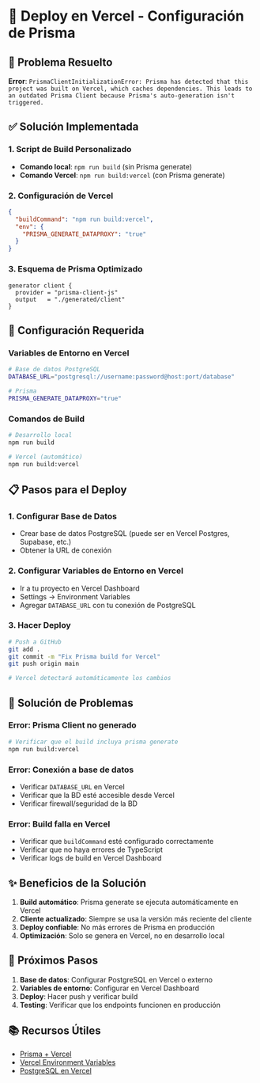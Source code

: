 # 🚀 Deploy en Vercel - Configuración de Prisma

## 🎯 Problema Resuelto

**Error**: `PrismaClientInitializationError: Prisma has detected that this project was built on Vercel, which caches dependencies. This leads to an outdated Prisma Client because Prisma's auto-generation isn't triggered.`

## ✅ Solución Implementada

### 1. **Script de Build Personalizado**
- **Comando local**: `npm run build` (sin Prisma generate)
- **Comando Vercel**: `npm run build:vercel` (con Prisma generate)

### 2. **Configuración de Vercel**
```json
{
  "buildCommand": "npm run build:vercel",
  "env": {
    "PRISMA_GENERATE_DATAPROXY": "true"
  }
}
```

### 3. **Esquema de Prisma Optimizado**
```prisma
generator client {
  provider = "prisma-client-js"
  output   = "./generated/client"
}
```

## 🔧 Configuración Requerida

### **Variables de Entorno en Vercel**
```bash
# Base de datos PostgreSQL
DATABASE_URL="postgresql://username:password@host:port/database"

# Prisma
PRISMA_GENERATE_DATAPROXY="true"
```

### **Comandos de Build**
```bash
# Desarrollo local
npm run build

# Vercel (automático)
npm run build:vercel
```

## 📋 Pasos para el Deploy

### **1. Configurar Base de Datos**
- Crear base de datos PostgreSQL (puede ser en Vercel Postgres, Supabase, etc.)
- Obtener la URL de conexión

### **2. Configurar Variables de Entorno en Vercel**
- Ir a tu proyecto en Vercel Dashboard
- Settings → Environment Variables
- Agregar `DATABASE_URL` con tu conexión de PostgreSQL

### **3. Hacer Deploy**
```bash
# Push a GitHub
git add .
git commit -m "Fix Prisma build for Vercel"
git push origin main

# Vercel detectará automáticamente los cambios
```

## 🐛 Solución de Problemas

### **Error: Prisma Client no generado**
```bash
# Verificar que el build incluya prisma generate
npm run build:vercel
```

### **Error: Conexión a base de datos**
- Verificar `DATABASE_URL` en Vercel
- Verificar que la BD esté accesible desde Vercel
- Verificar firewall/seguridad de la BD

### **Error: Build falla en Vercel**
- Verificar que `buildCommand` esté configurado correctamente
- Verificar que no haya errores de TypeScript
- Verificar logs de build en Vercel Dashboard

## ✨ Beneficios de la Solución

1. **Build automático**: Prisma generate se ejecuta automáticamente en Vercel
2. **Cliente actualizado**: Siempre se usa la versión más reciente del cliente
3. **Deploy confiable**: No más errores de Prisma en producción
4. **Optimización**: Solo se genera en Vercel, no en desarrollo local

## 🔮 Próximos Pasos

1. **Base de datos**: Configurar PostgreSQL en Vercel o externo
2. **Variables de entorno**: Configurar en Vercel Dashboard
3. **Deploy**: Hacer push y verificar build
4. **Testing**: Verificar que los endpoints funcionen en producción

## 📚 Recursos Útiles

- [Prisma + Vercel](https://www.prisma.io/docs/guides/deployment/deployment-guides/deploying-to-vercel)
- [Vercel Environment Variables](https://vercel.com/docs/concepts/projects/environment-variables)
- [PostgreSQL en Vercel](https://vercel.com/docs/storage/vercel-postgres)
